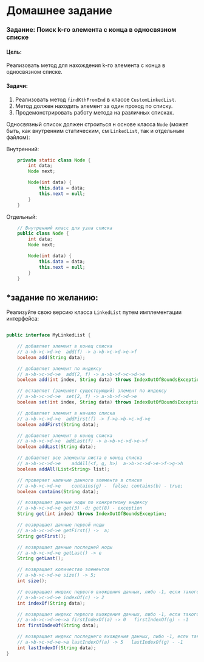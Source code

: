 # Домашнее задание

### Задание: Поиск k-го элемента с конца в односвязном списке
#### Цель:
Реализовать метод для нахождения k-го элемента с конца в односвязном списке.

#### Задачи:
1. Реализовать метод `findKthFromEnd` в классе `CustomLinkedList`.
2. Метод должен находить элемент за один проход по списку.
3. Продемонстрировать работу метода на различных списках.

Односвязный список должен строиться н основе класса `Node` (может быть, как внутренним статическим, см `LinkedList`, 
так и отдельным файлом):

Внутренний:
```java
    private static class Node {
        int data;
        Node next;

        Node(int data) {
            this.data = data;
            this.next = null;
        }
    }
```

Отдельный:
```java
    // Внутренний класс для узла списка
    public class Node {
        int data;
        Node next;

        Node(int data) {
            this.data = data;
            this.next = null;
        }
    }
```

## *задание по желанию:
 
Реализуйте свою версию класса `LinkedList` путем имплементации интерфейса:
```java

public interface MyLinkedList {

    // добавляет элемент в конец списка
    // a->b->c->d->e  add(f) -> a->b->c->d->e->f
    boolean add(String data);

    // добавляет элемент по индексу
    // a->b->c->d->e  add(2, f) -> a->b->f->c->d->e
    boolean add(int index, String data) throws IndexOutOfBoundsException;

    // вставляет (заменяет существующий) элемент по индексу
    // a->b->c->d->e  set(2, f) -> a->b->f->d->e
    boolean set(int index, String data) throws IndexOutOfBoundsException;

    // добавляет элемент в начало списка
    // a->b->c->d->e  addFirst(f) -> f->a->b->c->d->e
    boolean addFirst(String data);

    // добавляет элемент в конец списка
    // a->b->c->d->e  addLast(f) -> a->b->c->d->e->f
    boolean addLast(String data);

    // добавляет все элементы листа в конец списка
    // a->b->c->d->e    addAll(<f, g, h>)  a->b->c->d->e->f->g->h
    boolean addAll(List<String> list);

    // проверяет наличие данного элемента в списке
    // a->b->c->d->e    contains(g) -  false; contains(b) - true;
    boolean contains(String data);

    // возвращает данные ноды по конкретному индексу
    // a->b->c->d->e get(3) -d; get(8) - exception
    String get(int index) throws IndexOutOfBoundsException;

    // возвращает данные первой ноды
    // a->b->c->d->e getFirst() ->  a;
    String getFirst();

    // возвращает данные последней ноды
    // a->b->c->d->e getLast() -> e
    String getLast();

    // возвращает количество элементов
    // a->b->c->d->e size() -> 5;
    int size();

    // возвращает индекс первого вхождения данных, либо -1, если такого нет
    // a->b->c->d->e indexOf(c) -> 2
    int indexOf(String data);

    // возвращает индекс первого вхождения данных, либо -1, если такого нет
    // a->b->c->d->e->a firstIndexOf(a) -> 0   firstIndexOf(g) - -1
    int firstIndexOf(String data);

    // возвращает индекс последнего вхождения данных, либо -1, если такого нет
    // a->b->c->d->e->a lastIndexOf(a) -> 5   lastIndexOf(g) - -1
    int lastIndexOf(String data);
}

```

